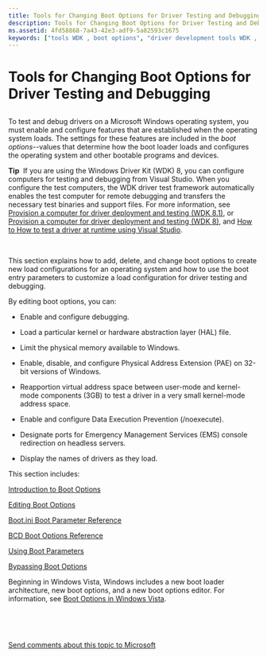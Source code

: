 ```yaml
---
title: Tools for Changing Boot Options for Driver Testing and Debugging
description: Tools for Changing Boot Options for Driver Testing and Debugging
ms.assetid: 4fd58868-7a43-42e3-adf9-5a82593c1675
keywords: ["tools WDK , boot options", "driver development tools WDK , boot options", "boot options WDK", "driver testing WDK boot options", "testing drivers WDK boot options", "debugging drivers WDK boot options", "driver debugging WDK boot options", "operating system boot options WDK", "load configurations WDK boot options"]
---
```


# Tools for Changing Boot Options for Driver Testing and Debugging


## <span id="ddk_boot_options_for_driver_testing_and_debugging_tools"></span><span id="DDK_BOOT_OPTIONS_FOR_DRIVER_TESTING_AND_DEBUGGING_TOOLS"></span>


To test and debug drivers on a Microsoft Windows operating system, you must enable and configure features that are established when the operating system loads. The settings for these features are included in the *boot options*--values that determine how the boot loader loads and configures the operating system and other bootable programs and devices.

**Tip**  If you are using the Windows Driver Kit (WDK) 8, you can configure computers for testing and debugging from Visual Studio. When you configure the test computers, the WDK driver test framework automatically enables the test computer for remote debugging and transfers the necessary test binaries and support files. For more information, see [Provision a computer for driver deployment and testing (WDK 8.1)](https://msdn.microsoft.com/library/windows/hardware/dn745909), or [Provision a computer for driver deployment and testing (WDK 8)](https://msdn.microsoft.com/library/windows/hardware/hh698272), and [How to How to test a driver at runtime using Visual Studio](https://msdn.microsoft.com/windows-drivers/develop/testing_a_driver_at_runtime).

 

This section explains how to add, delete, and change boot options to create new load configurations for an operating system and how to use the boot entry parameters to customize a load configuration for driver testing and debugging.

By editing boot options, you can:

-   Enable and configure debugging.

-   Load a particular kernel or hardware abstraction layer (HAL) file.

-   Limit the physical memory available to Windows.

-   Enable, disable, and configure Physical Address Extension (PAE) on 32-bit versions of Windows.

-   Reapportion virtual address space between user-mode and kernel-mode components (3GB) to test a driver in a very small kernel-mode address space.

-   Enable and configure Data Execution Prevention (/noexecute).

-   Designate ports for Emergency Management Services (EMS) console redirection on headless servers.

-   Display the names of drivers as they load.

This section includes:

[Introduction to Boot Options](introduction-to-boot-options.md)

[Editing Boot Options](editing-boot-options.md)

[Boot.ini Boot Parameter Reference](https://msdn.microsoft.com/library/windows/hardware/ff542248)

[BCD Boot Options Reference](https://msdn.microsoft.com/library/windows/hardware/ff542205)

[Using Boot Parameters](using-boot-parameters.md)

[Bypassing Boot Options](bypassing-boot-options.md)

Beginning in Windows Vista, Windows includes a new boot loader architecture, new boot options, and a new boot options editor. For information, see [Boot Options in Windows Vista](boot-options-in-windows-vista-and-later.md).

 

 

[Send comments about this topic to Microsoft](mailto:wsddocfb@microsoft.com?subject=Documentation%20feedback%20[devtest\devtest]:%20Tools%20for%20Changing%20Boot%20Options%20for%20Driver%20Testing%20and%20Debugging%20%20RELEASE:%20%2811/17/2016%29&body=%0A%0APRIVACY%20STATEMENT%0A%0AWe%20use%20your%20feedback%20to%20improve%20the%20documentation.%20We%20don't%20use%20your%20email%20address%20for%20any%20other%20purpose,%20and%20we'll%20remove%20your%20email%20address%20from%20our%20system%20after%20the%20issue%20that%20you're%20reporting%20is%20fixed.%20While%20we're%20working%20to%20fix%20this%20issue,%20we%20might%20send%20you%20an%20email%20message%20to%20ask%20for%20more%20info.%20Later,%20we%20might%20also%20send%20you%20an%20email%20message%20to%20let%20you%20know%20that%20we've%20addressed%20your%20feedback.%0A%0AFor%20more%20info%20about%20Microsoft's%20privacy%20policy,%20see%20http://privacy.microsoft.com/default.aspx. "Send comments about this topic to Microsoft")




